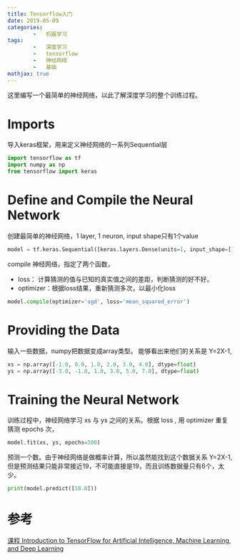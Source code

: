 ```yaml
---
title: Tensorflow入门
date: 2019-05-09
categories: 
	    -   机器学习
tags:  
        -   深度学习
        -   tensorflow
        -   神经网络
        -   基础
mathjax: true
---
```


这里编写一个最简单的神经网络，以此了解深度学习的整个训练过程。

<!-- more -->

# Imports
导入keras框架，用来定义神经网络的一系列Sequential层
```python
import tensorflow as tf
import numpy as np
from tensorflow import keras
```

# Define and Compile the Neural Network

创建最简单的神经网络，1 layer, 1 neuron, input shape只有1个value
```python
model = tf.keras.Sequential([keras.layers.Dense(units=1, input_shape=[1])])
```

compile 神经网络，指定了两个函数，
-   loss： 计算猜测的值与已知的真实值之间的差距，判断猜测的好不好。
-   optimizer：根据loss结果，重新猜测多次，以最小化loss
```python
model.compile(optimizer='sgd', loss='mean_squared_error')
```

# Providing the Data
输入一些数据，numpy把数据变成array类型。 能够看出来他们的关系是 Y=2X-1,
```python
xs = np.array([-1.0, 0.0, 1.0, 2.0, 3.0, 4.0], dtype=float)
ys = np.array([-3.0, -1.0, 1.0, 3.0, 5.0, 7.0], dtype=float)
```

# Training the Neural Network
训练过程中，神经网络学习 xs 与 ys 之间的关系。根据 loss , 用 optimizer 重复猜测 epochs 次，
```python
model.fit(xs, ys, epochs=500)
```

预测一个数。由于神经网络是做概率计算，所以虽然能找到这个数据关系 Y=2X-1,但是预测结果只能非常接近19，不可能直接是19，而且训练数据量只有6个，太少。
```python
print(model.predict([10.0]))
```

# 参考 
[课程 Introduction to TensorFlow for Artificial Intelligence, Machine Learning, and Deep Learning](https://www.coursera.org/learn/introduction-tensorflow)